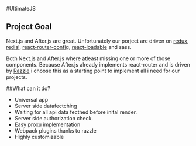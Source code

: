 #UltimateJS

## Project Goal
Next.js and After.js are great. Unfortunately our porject are driven on [redux](https://github.com/reduxjs/redux), [redial](https://github.com/lemonCMS/redial), [react-router-config](https://github.com/ReactTraining/react-router/tree/master/packages/react-router-config), [react-loadable](https://github.com/jamiebuilds/react-loadable)
and sass.

Both Next.js and After.js where atleast missing one or more of those components. Because After.js already implements react-router and is driven by 
[Razzle](https://github.com/jaredpalmer/razzle) i choose this as a starting point to implement all i need for our projects.


##What can it do?
- Universal app
- Server side datafectching
- Waiting for all api data fecthed before inital render.
- Server side authorization check.
- Easy proxu implementation
- Webpack plugins thanks to razzle
- Highly customizable

 
